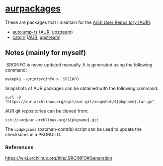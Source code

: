 # [aurpackages](https://sr.ht/~smlavine/aurpackages)

These are packages that I maintain for the
[Arch User Repository (AUR)](https://aur.archlinux.org).

- [autojump-rs][autojump-rs-git] ([AUR][autojump-rs-aur], [upstream][autojump-rs-upstream])
- [catgirl][catgirl-git] ([AUR][catgirl-aur], [upstream][catgirl-upstream])

[autojump-rs-git]: https://git.sr.ht/~smlavine/autojump-rs-aur
[autojump-rs-aur]: https://aur.archlinux.org/packages/autojump-rs
[autojump-rs-upstream]: https://github.com/xen0n/autojump-rs

[catgirl-git]: https://git.sr.ht/~smlavine/catgirl-aur
[catgirl-aur]: https://aur.archlinux.org/packages/catgirl
[catgirl-upstream]: https://git.causal.agency/catgirl/

## Notes (mainly for myself)

.SRCINFO is never updated manually.
It is generated using the following command:

	makepkg --printsrcinfo > .SRCINFO


Snapshots of AUR packages can be obtained with the following command:

	curl -O "https://aur.archlinux.org/cgit/aur.git/snapshot/${pkgname}.tar.gz"


AUR git repositories can be cloned from:

	ssh://aur@aur.archlinux.org/${pkgname}.git


The `updpkgsums` (pacman-contrib) script can be used to update the
checksums in a PKGBUILD.

### References

<https://wiki.archlinux.org/title/.SRCINFO#Generation>
